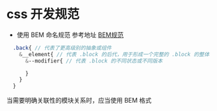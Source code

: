# css 开发规范

+ 使用 BEM 命名规范
参考地址 [BEM规范](https://juejin.cn/post/6844903672162304013)

``` sass
  .back{ // 代表了更高级别的抽象或组件
    &__element{ // 代表 .block 的后代，用于形成一个完整的 .block 的整体
      &--modifier{ // 代表 .block 的不同状态或不同版本

      }
    }
  }
```

当需要明确关联性的模块关系时，应当使用 BEM 格式
